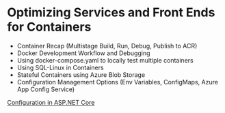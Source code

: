 # Optimizing Services and Front Ends for Containers

- Container Recap (Multistage Build, Run, Debug, Publish to ACR)
- Docker Development Workflow and Debugging
- Using docker-compose.yaml to locally test multiple containers
- Using SQL-Linux in Containers
- Stateful Containers using Azure Blob Storage
- Configuration Management Options (Env Variables, ConfigMaps, Azure App Config Service)

[Configuration in ASP.NET Core](https://docs.microsoft.com/en-us/aspnet/core/fundamentals/configuration/?view=aspnetcore-6.0#environment-variables)



